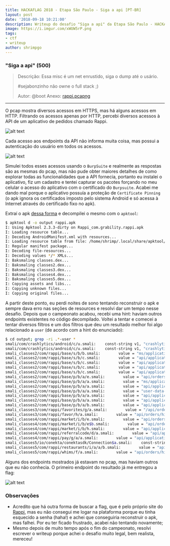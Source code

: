 ```yaml
---
title: HACKAFLAG 2018 - Etapa São Paulo - Siga a api [PT-BR]
layout: post
date: '2018-09-18 10:21:00'
description: Writeup do desafio "Siga a api" da Etapa São Paulo - HACKAFLAG 2018
image: https://i.imgur.com/xWUW5rP.png
tags:
- ctf
- writeup
author: shrimpgo
---
```

### "Siga a api" (500)

> Descrição:
> Essa misc é um net enrustido, siga o dump até o usário.
>
>
> #sejabonzinho não owne o full stack ;) 
>
> Autor: @boot 
> Anexo: [rappi.pcapng](https://ctf.hackaflag.com.br/0901f1be29d16e6e0fed1e5c46382f6e/rappi.pcapng)
---

O pcap mostra diversos acessos em HTTPS, mas há alguns acessos em HTTP. Filtrando os acessos apenas por HTTP, percebi diversos acessos à API de um aplicativo de pedidos chamado Rappi.

![alt text](https://imgur.com/heRWiYa.png)

Cada acesso aos endpoints da API não informa muita coisa, mas possui a autenticação do usuário em todos os acessos.

![alt text](https://imgur.com/zp2XhCA.png)

Simulei todos esses acessos usando o `BurpSuite` e realmente as respostas são as mesmas do pcap, mas não pude obter maiores detalhes de como explorar todas as funcionalidades que a API fornecia, portanto eu instalei o aplicativo, fiz um cadastro e tentei capturar os pacotes forçando no meu celular o acesso do aplicativo com o certificado do `Burpsuite`. Acabei me dando mal porque o aplicativo possuía a proteção de `Certificate Pinning` (o apk ignora os certificados imposto pelo sistema Android e só acessa à Internet através do certificado fixo no apk).

Extraí o apk [dessa forma](https://www.wikihow.tech/Extract-APK-File-of-Any-App-on-Your-Android-Phone) e decompilei o mesmo com o `apktool`:

```bash
$ apktool d -o output rappi.apk
I: Using Apktool 2.3.3-dirty on Rappi_com.grability.rappi.apk
I: Loading resource table...
I: Decoding AndroidManifest.xml with resources...
I: Loading resource table from file: /home/shrimp/.local/share/apktool/framework/1.apk
I: Regular manifest package...
I: Decoding file-resources...
I: Decoding values */* XMLs...
I: Baksmaling classes.dex...
I: Baksmaling classes2.dex...
I: Baksmaling classes3.dex...
I: Baksmaling classes4.dex...
I: Baksmaling classes5.dex...
I: Copying assets and libs...
I: Copying unknown files...
I: Copying original files...
```

A partir deste ponto, eu perdi noites de sono tentando reconstruir o apk e sempre dava erro nas seções de resources e resolvi dar um tempo nesse desafio. Depois que o campeonato acabou, recebi uma hint: haviam outros endpoints existentes no código decompilado. Voltei a tentar e comecei a tentar diversos filtros e um dos filtros que deu um resultado melhor foi algo relacionado a `user` (de acordo com a hint do enunciado):

```bash
$ cd output; grep -ri .*-user *
smali/com/crashlytics/android/c/u.smali:    const-string v1, "crashlytics-userlog-"
smali/com/crashlytics/android/c/u.smali:    const-string v1, "crashlytics-userlog-"
smali_classes2/com/rappi/base/s/b/b.smali:        value = "ms/application-user/auth"
smali_classes2/com/rappi/base/s/b/c.smali:        value = "api/application-users/profile-pic"
smali_classes2/com/rappi/base/s/b/c.smali:        value = "api/application-users"
smali_classes2/com/rappi/base/s/b/c.smali:        value = "api/application-users/update-phone"
smali_classes2/com/rappi/base/s/b/c.smali:        value = "api/application-users/media-notifications"
smali_classes2/com/rappi/base/p/b/a/e.smali:        value = "api/orders/history-user"
smali_classes2/com/rappi/base/p/b/a/a.smali:        value = "ms/application-user/auth/addresses"
smali_classes2/com/rappi/base/p/b/a/a.smali:        value = "api/application-users/address"
smali_classes2/com/rappi/base/p/b/a/a.smali:        value = "user-data-center/application-user/change-location"
smali_classes2/com/rappi/base/p/b/a/a.smali:        value = "api/application-users/address/{addressId}"
smali_classes2/com/rappi/base/p/b/a/a.smali:        value = "api/application-users/address"
smali_classes2/com/rappi/base/p/b/a/b.smali:        value = "api/application-users/check-email"
smali_classes3/com/rappi/favorites/g/a.smali:        value = "/api/orders/favorites-user"
smali_classes3/com/rappi/favor/h/a.smali:        value = "api/orders/history-user?store_type=courier_hours"
smali_classes4/com/rappi/market/i/b/e.smali:        value = "api/orders/history-user"
smali_classes4/com/rappi/market/i/b/e$b.smali:        value = "api/orders/history-user"
smali_classes4/com/rappi/market/i/b/h.smali:        value = "api/application-users"
smali_classes4/com/rappi/referralcode/d/a.smali:        value = "api/application-users/referred-codes"
smali_classes4/com/rappi/pay/g/a/a.smali:        value = "api/application-users/find-users-by-phone"
smali_classes5/io/conekta/conektasdk/Connection$a.smali:    const-string v2, "Conekta-Client-User-Agent"
smali_classes5/com/rappi/restaurants/i/a/a/b.smali:        value = "api/orders/history-user"
smali_classes5/com/rappi/whims/f/a.smali:        value = "api/orders/history-user?store_type=whim"
```

Alguns dos endpoints mostrados já estavam no pcap, mas haviam outros que eu não conhecia. O primeiro endpoint do resultado já me entregou a flag:

![alt text](https://imgur.com/xWUW5rP.png)

### Observações

* Acredito que há outra forma de buscar a flag, que é pelo próprio site do [Rappi](https://www.rappi.com.br), mas eu não consegui me logar na plataforma porque eu tinha esquecido a senha (haha!) e achei que conseguiria reconstruir o apk, mas falhei. Por eu ter ficado frustrado, acabei não tentando novamente;
* Mesmo depois de muito tempo após o fim do campeonato, resolvi escrever o writeup porque achei o desafio muito legal, bem realista, mereceu!
